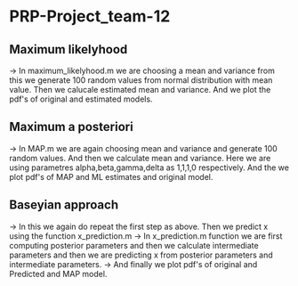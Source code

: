 # PRP-Project_team-12

## Maximum likelyhood
-> In maximum_likelyhood.m we are choosing a mean and variance from this we generate 100 random values from normal distribution with mean value. Then we calucale      estimated mean and variance. And we plot the pdf's of original and estimated models.

## Maximum a posteriori
-> In MAP.m we are again choosing mean and variance and generate 100 random values. And then we calculate mean and variance. Here we are using parametres alpha,beta,gamma,delta as 1,1,1,0 respectively. And the we plot pdf's of MAP and ML estimates and original model.

## Baseyian approach
-> In this we again do repeat the first step as above. Then we predict x using the function x_prediction.m
-> In x_prediction.m function we are first computing posterior parameters and then we calculate intermediate parameters and then we are predicting x from posterior    parameters and intermediate parameters.
-> And finally we plot pdf's of original and Predicted and MAP model.
